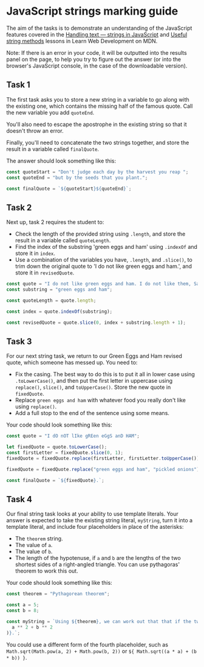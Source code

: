 # JavaScript strings marking guide

The aim of the tasks is to demonstrate an understanding of the JavaScript features covered in the [Handling text — strings in JavaScript](https://developer.mozilla.org/en-US/docs/Learn/JavaScript/First_steps/Strings) and [Useful string methods](https://developer.mozilla.org/en-US/docs/Learn/JavaScript/First_steps/Useful_string_methods) lessons in Learn Web Development on MDN.

Note: If there is an error in your code, it will be outputted into the results panel on the page, to help you try to figure out the answer (or into the browser's JavaScript console, in the case of the downloadable version).

## Task 1

The first task asks you to store a new string in a variable to go along with the existing one, which contains the missing half of the famous quote. Call the new variable you add `quoteEnd`.

You'll also need to escape the apostrophe in the existing string so that it doesn't throw an error.

Finally, you'll need to concatenate the two strings together, and store the result in a variable called `finalQuote`.

The answer should look something like this:

```js
const quoteStart = "Don't judge each day by the harvest you reap ";
const quoteEnd = "but by the seeds that you plant.";

const finalQuote = `${quoteStart}${quoteEnd}`;
```

## Task 2

Next up, task 2 requires the student to:

- Check the length of the provided string using `.length`, and store the result in a variable called `quoteLength`.
- Find the index of the substring 'green eggs and ham' using `.indexOf` and store it in `index`.
- Use a combination of the variables you have, `.length`, and `.slice()`, to trim down the original quote to 'I do not like green eggs and ham.', and store it in `revisedQuote`.

```js
const quote = "I do not like green eggs and ham. I do not like them, Sam-I-Am.";
const substring = "green eggs and ham";

const quoteLength = quote.length;

const index = quote.indexOf(substring);

const revisedQuote = quote.slice(0, index + substring.length + 1);
```

## Task 3

For our next string task, we return to our Green Eggs and Ham revised quote, which someone has messed up. You need to:

- Fix the casing. The best way to do this is to put it all in lower case using `.toLowerCase()`, and then put the first letter in uppercase using `replace()`, `slice()`, and `toUpperCase()`. Store the new quote in `fixedQuote`.
- Replace `green eggs and ham` with whatever food you really don't like using `replace()`.
- Add a full stop to the end of the sentence using some means.

Your code should look something like this:

```js
const quote = "I dO nOT lIke gREen eGgS anD HAM";

let fixedQuote = quote.toLowerCase();
const firstLetter = fixedQuote.slice(0, 1);
fixedQuote = fixedQuote.replace(firstLetter, firstLetter.toUpperCase());

fixedQuote = fixedQuote.replace("green eggs and ham", "pickled onions");

const finalQuote = `${fixedQuote}.`;
```

## Task 4

Our final string task looks at your ability to use template literals. Your answer is expected to take the existing string literal, `myString`, turn it into a template literal, and include four placeholders in place of the asterisks:

- The `theorem` string.
- The value of `a`.
- The value of `b`.
- The length of the hypotenuse, if `a` and `b` are the lengths of the two shortest sides of a right-angled triangle. You can use pythagoras' theorem to work this out.

Your code should look something like this:

```js
const theorem = "Pythagorean theorem";

const a = 5;
const b = 8;

const myString = `Using ${theorem}, we can work out that that if the two shortest sides of a right-angled triangle have lengths of ${a} and ${b}, the length of the hypotenuse is ${Math.sqrt(
  a ** 2 + b ** 2
)}.`;
```

You could use a different form of the fourth placeholder, such as `Math.sqrt(Math.pow(a, 2) + Math.pow(b, 2))` or `${ Math.sqrt((a * a) + (b * b)) }`.
